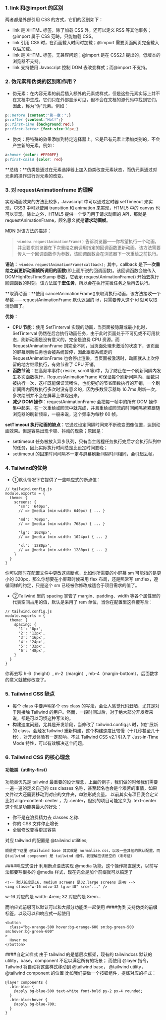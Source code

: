 ### 1. link 和@import 的区别

两者都是外部引用 CSS 的方式，它们的区别如下：

- link 是 XHTML 标签，除了加载 CSS 外，还可以定义 RSS 等其他事务；@import 属于 CSS 范畴，只能加载 CSS。
- link 引用 CSS 时，在页面载入时同时加载；@import 需要页面网页完全载入以后加载。
- link 是 XHTML 标签，无兼容问题；@import 是在 CSS2.1 提出的，低版本的浏览器不支持。
- link 支持使用 Javascript 控制 DOM 去改变样式；而@import 不支持。

### 2. **伪元素和伪类的区别和作用？**

- 伪元素：在内容元素的前后插入额外的元素或样式，但是这些元素实际上并不在文档中生成。它们只在外部显示可见，但不会在文档的源代码中找到它们，因此，称为“伪”元素。例如：

```css
p::before {content:"第一章：";}
p::after {content:"Hot!";}
p::first-line {background:red;}
p::first-letter {font-size:30px;}
```

- 伪类：将特殊的效果添加到特定选择器上。它是已有元素上添加类别的，不会产生新的元素。例如：

```css
a:hover {color: #FF00FF}
p:first-child {color: red}
```

**总结：**伪类是通过在元素选择器上加⼊伪类改变元素状态，⽽伪元素通过对元素的操作进⾏对元素的改变。

### 3. 对 requestAnimationframe 的理解

实现动画效果的方法比较多，Javascript 中可以通过定时器 setTimeout 来实现，CSS3 中可以使用 transition 和 animation 来实现，HTML5 中的 canvas 也可以实现。除此之外，HTML5 提供一个专门用于请求动画的 API，那就是 requestAnimationFrame，顾名思义就是**请求动画帧**。

MDN 对该方法的描述：

> `window.requestAnimationFrame()` 告诉浏览器——你希望执行一个动画，并且要求浏览器在下次重绘之前调用指定的回调函数更新动画。该方法需要传入一个回调函数作为参数，该回调函数会在浏览器下一次重绘之前执行。

**语法：** `window.requestAnimationFrame(callback);` 其中，callback 是**下一次重绘之前更新动画帧所调用的函数**(即上面所说的回调函数)。该回调函数会被传入 DOMHighResTimeStamp 参数，它表示 requestAnimationFrame() 开始去执行回调函数的时刻。该方法属于**宏任务**，所以会在执行完微任务之后再去执行。

**取消动画：**使用 cancelAnimationFrame()来取消执行动画，该方法接收一个参数——requestAnimationFrame 默认返回的 id，只需要传入这个 id 就可以取消动画了。

**优势：**

- **CPU 节能**：使用 SetTinterval 实现的动画，当页面被隐藏或最小化时，SetTinterval 仍然在后台执行动画任务，由于此时页面处于不可见或不可用状态，刷新动画是没有意义的，完全是浪费 CPU 资源。而 RequestAnimationFrame 则完全不同，当页面处理未激活的状态下，该页面的屏幕刷新任务也会被系统暂停，因此跟着系统走的 RequestAnimationFrame 也会停止渲染，当页面被激活时，动画就从上次停留的地方继续执行，有效节省了 CPU 开销。
- **函数节流**：在高频率事件( resize, scroll 等)中，为了防止在一个刷新间隔内发生多次函数执行，RequestAnimationFrame 可保证每个刷新间隔内，函数只被执行一次，这样既能保证流畅性，也能更好的节省函数执行的开销，一个刷新间隔内函数执行多次时没有意义的，因为多数显示器每 16.7ms 刷新一次，多次绘制并不会在屏幕上体现出来。
- **减少 DOM 操作**：requestAnimationFrame 会把每一帧中的所有 DOM 操作集中起来，在一次重绘或回流中就完成，并且重绘或回流的时间间隔紧紧跟随浏览器的刷新频率，一般来说，这个频率为每秒 60 帧。

**setTimeout 执行动画的缺点**：它通过设定间隔时间来不断改变图像位置，达到动画效果。但是容易出现卡顿、抖动的现象；原因是：

- settimeout 任务被放入异步队列，只有当主线程任务执行完后才会执行队列中的任务，因此实际执行时间总是比设定时间要晚；
- settimeout 的固定时间间隔不一定与屏幕刷新间隔时间相同，会引起丢帧。

### 4. Tailwind的优势
- ①默认情况下它提供了一些响应式的断点值：

```
// tailwind.config.js
module.exports = {
  theme: {
    screens: {
      'sm': '640px',
      // => @media (min-width: 640px) { ... }

      'md': '768px',
      // => @media (min-width: 768px) { ... }

      'lg': '1024px',
      // => @media (min-width: 1024px) { ... }

      'xl': '1280px',
      // => @media (min-width: 1280px) { ... }
    }
  }
}
```
你可以随时在配置文件中更改这些断点，比如你所需要的小屏幕 sm 可能指的是更小的 320px，那么你想要在小屏幕时候采用 flex 布局，还是照常写 sm:flex，遵循同样的约定，只是这个 sm 已经被你修改成适合于项目需求的值了。

- ②Tailwind 里的 spacing 掌管了 margin、padding、width 等各个属性里的代表空间占用的值，默认是采用了 rem 单位，当你在配置里这样覆写后：
```
// tailwind.config.js
module.exports = {
  theme: {
    spacing: {
      '1': '8px',
      '2': '12px',
      '3': '16px',
      '4': '24px',
      '5': '32px',
      '6': '48px',
    }
  }
}
```
你再去写 h-6（height）, m-2（margin）, mb-4（margin-bottom），后面数字的意义就被你改变了。

### 5. Tailwind CSS 缺点

- 每个 class 中要声明多个 css  class 的写法，会让人感觉代码丑陋，尤其是对于刚接触 Tailwind 的用户。然而，一段时间过后，对于绝大部分开发者来说，都是可以习惯这种写法的。
- 构建速度问题。尤其是开发阶段，当修改了 tailwind.config.js 时，如扩展新的 class，会触发Tailwind 重新构建，这个构建速度比较慢（十几秒甚至几十秒），对开发体验有一定影响。不过 Tailwind CSS v2.1 引入了 Just-in-Time Mode 特性，可以有效解决这个问题。

### 6. Tailwind CSS 的核心理念

#### 功能类（utility-first）
功能类优先是 tailwind 最重要的设计理念，上面的例子，我们做的时候我们需要一遍一遍的定义自己的 css classes 名称，甚至起名也会是个艰苦的事情，如果文件过大还需要移动到对应的文件夹，单独形成变量。
以前其实有项目我会定义比如 align-content: center ，为 .center，但别的项目可能定义为 .text-center
这个就是功能类最大的好处：

- 你不是在浪费精力去 classes 名称.
- 你的 CSS 文件停止增长
- 全局修改变得更加容易

对应 tailwind 的配置是 @tailwind utilities;
```
顺便提下这里 @tailwind base 其实就是 normalize.css，以及一些其他的默认配置，而 @tailwind component 是 tailwind 组件，我理解应该是空的（未考证）
```

####响应式设计
利用断点语法实现 @media 功能，这个操作简直逆天，以前写法都要写很多的 @media 样式，现在完全是加个前缀就可以搞定了
```
<!-- 默认长度是16, medium screens 是32,large screens 是48 -->
<img class="w-16 md:w-32 lg:w-48" src="..." />
```

w-16 对应的是 width: 4rem; 32 对应的是 8rem...

而响应式前缀可以默认可以和大部分功能类一起使用
####伪类
支持伪类的前缀标签，以及可以和响应式一起使用
```
<button
  class="bg-orange-500 hover:bg-orange-600 sm:bg-green-500 sm:hover:bg-green-600"
>
  Hover me
</button>
```
####自定义样式
由于 tailwind 的是低层次框架，现有的 tailwindcss 默认的 utility，base，component 不足以满足所有的场景；
而使用 @layer 指令，Tailwind 将自动将这些样式移动到 @tailwind base， @tailwind utility，@tailwind component 的位置
比如我们要做一个按钮组件，提炼对应的样式：
```
@layer components {
  .btn-blue {
    @apply bg-blue-500 text-white font-bold py-2 px-4 rounded;
  }
  .btn-blue:hover {
    @apply bg-blue-700;
  }
}
```